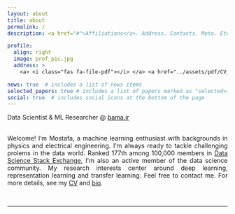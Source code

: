 ```yaml
---
layout: about
title: about
permalink: /
description: <a href="#">Affiliations</a>. Address. Contacts. Moto. Etc.

profile:
  align: right
  image: prof_pic.jpg
  address: >
    <a> <i class="fas fa-file-pdf"></i> </a> <a href="../assets/pdf/CV_Mostafa_Ghorbandoost.pdf">Resume/CV</a>

news: true  # includes a list of news items
selected_papers: true # includes a list of papers marked as "selected={true}"
social: true  # includes social icons at the bottom of the page
---
```


Data Scientist & ML Researcher @ [bama.ir](https://bama.ir/) <br/><br/>

<p align="justify">
Welcome! I’m Mostafa, a machine learning enthusiast with backgrounds in physics and electrical engineering. I'm always ready to tackle challenging prolems in the data world. Ranked 177th among 100,000 members in <a href="https://datascience.stackexchange.com/users/51209">Data Science Stack Exchange</a>, I'm also an active member of the data science community. My research interests center around deep learning, representation learning and transfer learning. Feel free to contact me. For more details, see my <a href="../assets/pdf/CV_Mostafa_Ghorbandoost.pdf">CV</a> and <a href="/bio">bio</a>.
</p>

<br/>

---
